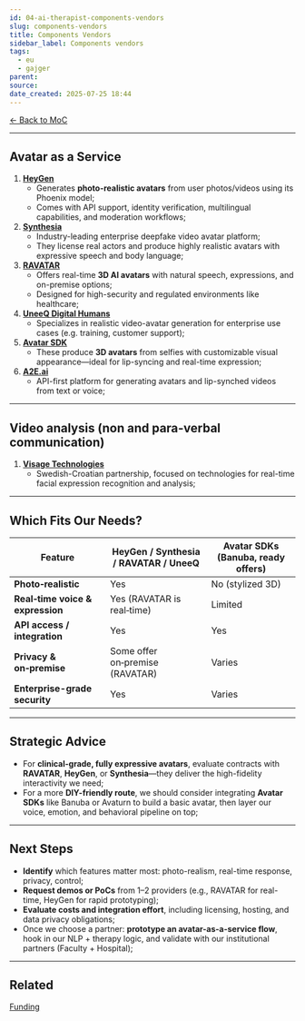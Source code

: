 ```yaml
---
id: 04-ai-therapist-components-vendors
slug: components-vendors
title: Components Vendors
sidebar_label: Components vendors
tags:
  - eu
  - gajger
parent: 
source: 
date_created: 2025-07-25 18:44
---
```

[← Back to MoC](./index.md)

---
## Avatar as a Service

1. [**HeyGen**](https://www.heygen.com/)
    - Generates **photo-realistic avatars** from user photos/videos using its Phoenix model;
    - Comes with API support, identity verification, multilingual capabilities, and moderation workflows;
2. [**Synthesia**](https://www.synthesia.io/)
    - Industry-leading enterprise deepfake video avatar platform;
    - They license real actors and produce highly realistic avatars with expressive speech and body language;
3. [**RAVATAR**](https://ravatar.com/)
    - Offers real-time **3D AI avatars** with natural speech, expressions, and on-premise options;
    - Designed for high-security and regulated environments like healthcare;
4. [**UneeQ Digital Humans**](https://www.digitalhumans.com/)
    - Specializes in realistic video-avatar generation for enterprise use cases (e.g. training, customer support);
5. [**Avatar SDK**](https://avatarsdk.com/)
    - These produce **3D avatars** from selfies with customizable visual appearance—ideal for lip-syncing and real-time expression;
6. [**A2E.ai**](https://www.a2e.ai/)
    - API-first platform for generating avatars and lip-synched videos from text or voice;

---

## Video analysis (non and para-verbal communication)

1. [**Visage Technologies**](https://visagetechnologies.com/visage-sdk/)
	- Swedish-Croatian partnership, focused on technologies for real-time facial expression recognition and analysis;


---
## Which Fits Our Needs?

|Feature|HeyGen / Synthesia / RAVATAR / UneeQ|Avatar SDKs (Banuba, ready offers)|
|---|---|---|
|**Photo‑realistic**|Yes|No (stylized 3D)|
|**Real‑time voice & expression**|Yes (RAVATAR is real‑time)|Limited|
|**API access / integration**|Yes|Yes|
|**Privacy & on‑premise**|Some offer on‑premise (RAVATAR)|Varies|
|**Enterprise-grade security**|Yes|Varies|

---
## Strategic Advice

- For **clinical-grade, fully expressive avatars**, evaluate contracts with **RAVATAR**, **HeyGen**, or **Synthesia**—they deliver the high-fidelity interactivity we need;
- For a more **DIY-friendly route**, we should consider integrating **Avatar SDKs** like Banuba or Avaturn to build a basic avatar, then layer our voice, emotion, and behavioral pipeline on top;

---
## Next Steps

- **Identify** which features matter most: photo-realism, real-time response, privacy, control;
- **Request demos or PoCs** from 1–2 providers (e.g., RAVATAR for real-time, HeyGen for rapid prototyping);
- **Evaluate costs and integration effort**, including licensing, hosting, and data privacy obligations;
- Once we choose a partner: **prototype an avatar-as-a-service flow**, hook in our NLP + therapy logic, and validate with our institutional partners (Faculty + Hospital);

---
## Related
[Funding](05-ai-therapist-funding.md)